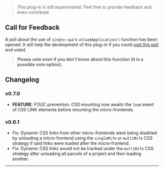 > This plug-in is still experimental.  Feel free to provide feedback and even contribute.

## Call for Feedback

A poll about the use of `single-spa`'s `unloadApplication()` function has been opened.  It will help the development 
of this plug-in if you could [visit this poll](https://github.com/WJSoftware/vite-plugin-single-spa/discussions/98) 
and voted.

> **Please vote even if you don't know about this function (it is a possible vote option).**

## Changelog

### v0.7.0

+ **FEATURE**:  FOUC prevention.  CSS mounting now awaits the `load` event of CSS LINK elements before mounting the 
micro-frontends.

### v0.6.1

+ Fix:  Dynamic CSS links from other micro-frontends were being disabled by unloading a micro-frontend using the 
`singleMife` or `multiMife` CSS strategy if said links were loaded after the micro-frontend.
+ Fix:  Dynamic CSS links would not be tracked under the `multiMife` CSS strategy after unloading all parcels of a 
project and then loading another.

---

